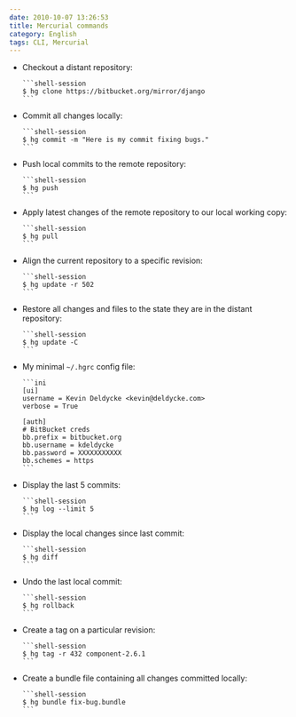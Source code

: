 ```yaml
---
date: 2010-10-07 13:26:53
title: Mercurial commands
category: English
tags: CLI, Mercurial
---
```


  * Checkout a distant repository:

        ```shell-session
        $ hg clone https://bitbucket.org/mirror/django
        ```

  * Commit all changes locally:

        ```shell-session
        $ hg commit -m "Here is my commit fixing bugs."
        ```

  * Push local commits to the remote repository:

        ```shell-session
        $ hg push
        ```

  * Apply latest changes of the remote repository to our local working copy:

        ```shell-session
        $ hg pull
        ```

  * Align the current repository to a specific revision:

        ```shell-session
        $ hg update -r 502
        ```

  * Restore all changes and files to the state they are in the distant repository:

        ```shell-session
        $ hg update -C
        ```

  * My minimal `~/.hgrc` config file:

        ```ini
        [ui]
        username = Kevin Deldycke <kevin@deldycke.com>
        verbose = True

        [auth]
        # BitBucket creds
        bb.prefix = bitbucket.org
        bb.username = kdeldycke
        bb.password = XXXXXXXXXXX
        bb.schemes = https
        ```

  * Display the last 5 commits:

        ```shell-session
        $ hg log --limit 5
        ```

  * Display the local changes since last commit:

        ```shell-session
        $ hg diff
        ```

  * Undo the last local commit:

        ```shell-session
        $ hg rollback
        ```

  * Create a tag on a particular revision:

        ```shell-session
        $ hg tag -r 432 component-2.6.1
        ```

  * Create a bundle file containing all changes committed locally:

        ```shell-session
        $ hg bundle fix-bug.bundle
        ```

